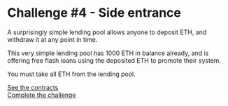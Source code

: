 # Challenge #4 - Side entrance
A surprisingly simple lending pool allows anyone to deposit ETH, and withdraw it at any point in time.

This very simple lending pool has 1000 ETH in balance already, and is offering free flash loans using the deposited ETH to promote their system.

You must take all ETH from the lending pool.

[See the contracts](https://github.com/nicolasgarcia214/damn-vulnerable-defi-foundry/tree/master/src/Contracts/side-entrance)
<br/>
[Complete the challenge](https://github.com/nicolasgarcia214/damn-vulnerable-defi-foundry/blob/master/test/Levels/side-entrance/SideEntrance.t.sol)
